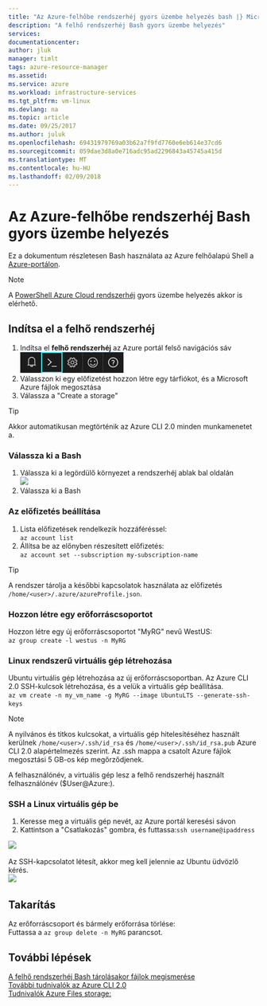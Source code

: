 ```yaml
---
title: "Az Azure-felhőbe rendszerhéj gyors üzembe helyezés bash |} Microsoft Docs"
description: "A felhő rendszerhéj Bash gyors üzembe helyezés"
services: 
documentationcenter: 
author: jluk
manager: timlt
tags: azure-resource-manager
ms.assetid: 
ms.service: azure
ms.workload: infrastructure-services
ms.tgt_pltfrm: vm-linux
ms.devlang: na
ms.topic: article
ms.date: 09/25/2017
ms.author: juluk
ms.openlocfilehash: 69431979769a03b62a7f9fd7760e6eb614e37cd6
ms.sourcegitcommit: 059dae3d8a0e716adc95ad2296843a45745a415d
ms.translationtype: MT
ms.contentlocale: hu-HU
ms.lasthandoff: 02/09/2018
---
```

# <a name="quickstart-for-bash-in-azure-cloud-shell"></a>Az Azure-felhőbe rendszerhéj Bash gyors üzembe helyezés

Ez a dokumentum részletesen Bash használata az Azure felhőalapú Shell a [Azure-portálon](https://ms.portal.azure.com/).

> [!NOTE]
> A [PowerShell Azure Cloud rendszerhéj](quickstart-powershell.md) gyors üzembe helyezés akkor is elérhető.

## <a name="start-cloud-shell"></a>Indítsa el a felhő rendszerhéj
1. Indítsa el **felhő rendszerhéj** az Azure portál felső navigációs sáv <br>
![](media/quickstart/shell-icon.png)
2. Válasszon ki egy előfizetést hozzon létre egy tárfiókot, és a Microsoft Azure fájlok megosztása
3. Válassza a "Create a storage"

> [!TIP]
> Akkor automatikusan megtörténik az Azure CLI 2.0 minden munkamenetet a.

### <a name="select-the-bash-environment"></a>Válassza ki a Bash
1. Válassza ki a legördülő környezet a rendszerhéj ablak bal oldalán <br>
![](media/quickstart/env-selector.png)
2. Válassza ki a Bash

### <a name="set-your-subscription"></a>Az előfizetés beállítása
1. Lista előfizetések rendelkezik hozzáféréssel: <br>
`az account list`
2. Állítsa be az előnyben részesített előfizetés: <br>
`az account set --subscription my-subscription-name`

> [!TIP]
> A rendszer tárolja a későbbi kapcsolatok használata az előfizetés `/home/<user>/.azure/azureProfile.json`.

### <a name="create-a-resource-group"></a>Hozzon létre egy erőforráscsoportot
Hozzon létre egy új erőforráscsoportot "MyRG" nevű WestUS: <br>
`az group create -l westus -n MyRG` <br>

### <a name="create-a-linux-vm"></a>Linux rendszerű virtuális gép létrehozása
Ubuntu virtuális gép létrehozása az új erőforráscsoportban. Az Azure CLI 2.0 SSH-kulcsok létrehozása, és a velük a virtuális gép beállítása. <br>
`az vm create -n my_vm_name -g MyRG --image UbuntuLTS --generate-ssh-keys`

> [!NOTE]
> A nyilvános és titkos kulcsokat, a virtuális gép hitelesítéséhez használt kerülnek `/home/<user>/.ssh/id_rsa` és `/home/<user>/.ssh/id_rsa.pub` Azure CLI 2.0 alapértelmezés szerint. Az .ssh mappa a csatolt Azure fájlok megosztási 5 GB-os kép megőrződjenek.

A felhasználónév, a virtuális gép lesz a felhő rendszerhéj használt felhasználónév ($User@Azure:).

### <a name="ssh-into-your-linux-vm"></a>SSH a Linux virtuális gép be
1. Keresse meg a virtuális gép nevét, az Azure portál keresési sávon
2. Kattintson a "Csatlakozás" gombra, és futtassa:`ssh username@ipaddress`

![](media/quickstart/sshcmd-copy.png)

Az SSH-kapcsolatot létesít, akkor meg kell jelennie az Ubuntu üdvözlő kérés. <br>
![](media/quickstart/ubuntu-welcome.png)

## <a name="cleaning-up"></a>Takarítás 
Az erőforráscsoport és bármely erőforrása törlése: <br>
Futtassa a `az group delete -n MyRG` parancsot.

## <a name="next-steps"></a>További lépések
[A felhő rendszerhéj Bash tárolásakor fájlok megismerése](persisting-shell-storage.md) <br>
[További tudnivalók az Azure CLI 2.0](https://docs.microsoft.com/cli/azure/) <br>
[Tudnivalók Azure Files storage:](../storage/files/storage-files-introduction.md) <br>
